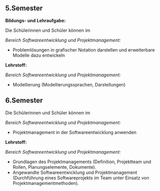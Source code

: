 ## 5.Semester

**Bildungs- und Lehraufgabe:**

Die Schülerinnen und Schüler können im 

*Bereich Softwareentwicklung und Projektmanagement:*

- Problemlösungen in grafischer Notation darstellen und erweiterbare Modelle dazu entwickeln


**Lehrstoff:**

*Bereich Softwareentwicklung und Projektmanagement:*

- Modellierung (Modellierungssprachen, Darstellungen)


## 6.Semester

Die Schülerinnen und Schüler können im 

*Bereich Softwareentwicklung und Projektmanagement:*

- Projektmanagement in der Softwareentwicklung anwenden


**Lehrstoff:**

*Bereich Softwareentwicklung und Projektmanagement:*

- Grundlagen des Projektmanagements (Definition, Projektteam und Rollen, Planungselemente, Dokumente).
- Angewandte Softwareentwicklung und Projektmanagement (Durchführung eines Softwareprojekts im Team unter Einsatz von Projektmanagementmethoden). 